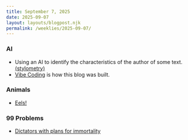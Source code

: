 ```yaml
---
title: September 7, 2025
date: 2025-09-07
layout: layouts/blogpost.njk
permalink: /weeklies/2025-09-07/
---
```


### AI
* <span meta="2025-09-06T20:26"></span> Using an AI to identify the characteristics of the author of some text. [(stylometry)](https://gwern.net/sae-truesight)
* <span meta="2025-09-02T02:23"></span> [Vibe Coding](https://vibecodinglearn.com/) is how this blog was built.

### Animals
* <span meta="2025-09-04T02:52"></span> [Eels!](https://eocampaign1.com/web-version?p=495827fa-8295-11f0-8687-8f5da38390bd&pt=campaign&t=1756227062&s=033ffe0494c7a7084332eb6e164c4feeeb6b4612e0de0df1aa1bf5fd59ce2d08)

### 99 Problems
* <span meta="2025-09-04T03:24"></span> [Dictators with plans for immortality](https://arstechnica.com/health/2025/09/strong-men-hot-mics-putin-and-xi-dream-about-immortality-living-to-150/?comments-page=1#comments)
